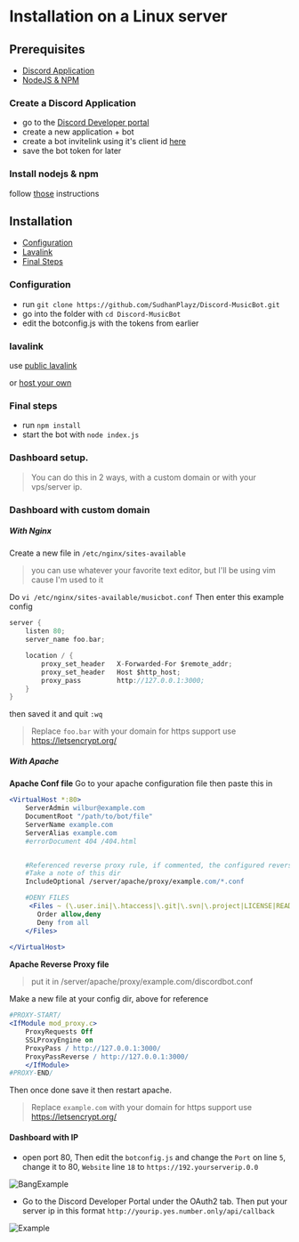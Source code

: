# Installation on a Linux server

## Prerequisites

- [Discord Application](#create-a-discord-application)
- [NodeJS & NPM](#install-nodejs-npm)

### Create a Discord Application

- go to the [Discord Developer portal](https://discord.com/developers/applications)
- create a new application + bot
- create a bot invitelink using it's client id [here](https://discordapi.com/permissions.html)
- save the bot token for later

### Install nodejs & npm

follow [those](https://github.com/nodesource/distributions) instructions

## Installation

- [Configuration](#configuration)
- [Lavalink](#lavalink)
- [Final Steps](#final-steps)

### Configuration

- run `git clone https://github.com/SudhanPlayz/Discord-MusicBot.git`
- go into the folder with `cd Discord-MusicBot`
- edit the botconfig.js with the tokens from earlier

### lavalink

use [public lavalink](https://lavalink-list.darrennathanael.com)

or [host your own](https://code.darrennathanael.com/how-to-lavalink)

### Final steps

- run `npm install`
- start the bot with `node index.js`

### Dashboard setup.

> You can do this in 2 ways, with a custom domain or with your vps/server ip.

### Dashboard with custom domain

##### With Nginx

Create a new file in `/etc/nginx/sites-available`

> you can use whatever your favorite text editor, but I'll be using vim cause I'm used to it

Do `vi /etc/nginx/sites-available/musicbot.conf`
Then enter this example config

```c
server {
    listen 80;
    server_name foo.bar;

    location / {
        proxy_set_header   X-Forwarded-For $remote_addr;
        proxy_set_header   Host $http_host;
        proxy_pass         http://127.0.0.1:3000;
    }
}
```

then saved it and quit `:wq`

> Replace `foo.bar` with your domain
> for https support use https://letsencrypt.org/

##### With Apache


**Apache Conf file**
Go to your apache configuration file then paste this in
```apache
<VirtualHost *:80>
    ServerAdmin wilbur@example.com
    DocumentRoot "/path/to/bot/file"
    ServerName example.com
    ServerAlias example.com
    #errorDocument 404 /404.html


	#Referenced reverse proxy rule, if commented, the configured reverse proxy will be invalid
    #Take a note of this dir
	IncludeOptional /server/apache/proxy/example.com/*.conf

    #DENY FILES
     <Files ~ (\.user.ini|\.htaccess|\.git|\.svn|\.project|LICENSE|README.md)$>
       Order allow,deny
       Deny from all
    </Files>
    
</VirtualHost>
```


**Apache Reverse Proxy file**
> put it in /server/apache/proxy/example.com/discordbot.conf 

Make a new file at your config dir, above for reference
```apache
#PROXY-START/
<IfModule mod_proxy.c>
    ProxyRequests Off
    SSLProxyEngine on
    ProxyPass / http://127.0.0.1:3000/
    ProxyPassReverse / http://127.0.0.1:3000/
    </IfModule>
#PROXY-END/
```

Then once done save it then restart apache.


> Replace `example.com` with your domain
> for https support use https://letsencrypt.org/


#### Dashboard with IP

- open port 80, Then edit the `botconfig.js` and change the `Port` on line `5`, change it to 80, `Website` line `18` to `https://192.yourserverip.0.0`

![BangExample](https://i.imgur.com/4t4Zm2a.png)

- Go to the Discord Developer Portal under the OAuth2 tab. Then put your server ip in this format `http://yourip.yes.number.only/api/callback`

![Example](https://i.imgur.com/JmxmdM0.png)
